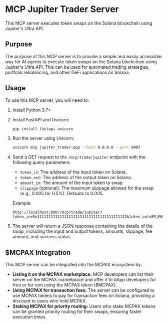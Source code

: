 # MCP Jupiter Trader Server

This MCP server executes token swaps on the Solana blockchain using Jupiter's Ultra API.

## Purpose

The purpose of this MCP server is to provide a simple and easily accessible way for AI agents to execute token swaps on the Solana blockchain using Jupiter's Ultra API. This can be used for automated trading strategies, portfolio rebalancing, and other DeFi applications on Solana.

## Usage

To use this MCP server, you will need to:

1.  Install Python 3.7+
2.  Install FastAPI and Uvicorn:

    ```bash
    pip install fastapi uvicorn
    ```
3.  Run the server using Uvicorn:

    ```bash
    uvicorn mcp_jupiter_trader:app --host 0.0.0.0 --port 8007
    ```

4.  Send a GET request to the `/mcp/trade/jupiter` endpoint with the following query parameters:

    *   `token_in`: The address of the input token on Solana.
    *   `token_out`: The address of the output token on Solana.
    *   `amount_in`: The amount of the input token to swap.
    *   `slippage` (optional): The maximum slippage allowed for the swap (e.g., 0.005 for 0.5%). Defaults to 0.005.

    Example:

    ```
    http://localhost:8007/mcp/trade/jupiter?token_in=So1111111111111111111111111111111111111112&token_out=EPjFWdd5AufqALUs2vEqk29iUMjYPN26sESpYRjhSyG&amount_in=1.0&slippage=0.01
    ```

5.  The server will return a JSON response containing the details of the swap, including the input and output tokens, amounts, slippage, fee amount, and success status.

## $MCPAX Integration

This MCP server can be integrated into the MCPAX ecosystem by:

*   **Listing it on the MCPAX marketplace:** MCP developers can list their server on the MCPAX marketplace and offer it to dApp developers for free or for rent using the MCPAX token ($MCPAX).
*   **Using MCPAX for transaction fees:** The server can be configured to use MCPAX tokens to pay for transaction fees on Solana, providing a discount to users who hold MCPAX.
*   **Staking MCPAX for priority routing:** Users who stake MCPAX tokens can be granted priority routing for their swaps, ensuring faster execution times.
